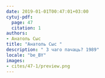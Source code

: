 ```yaml
---
date: 2019-01-01T00:47:01+03:00
cytuj-pdf:
  page: 47
  citation: 1
authors:
- Анатоль Сыс 
title: "Анатоль Сыс "
description: " З чаго пачаць? 1989"
locale: "be_BY"
images:
- cites/47-1/preview.png
---
```

